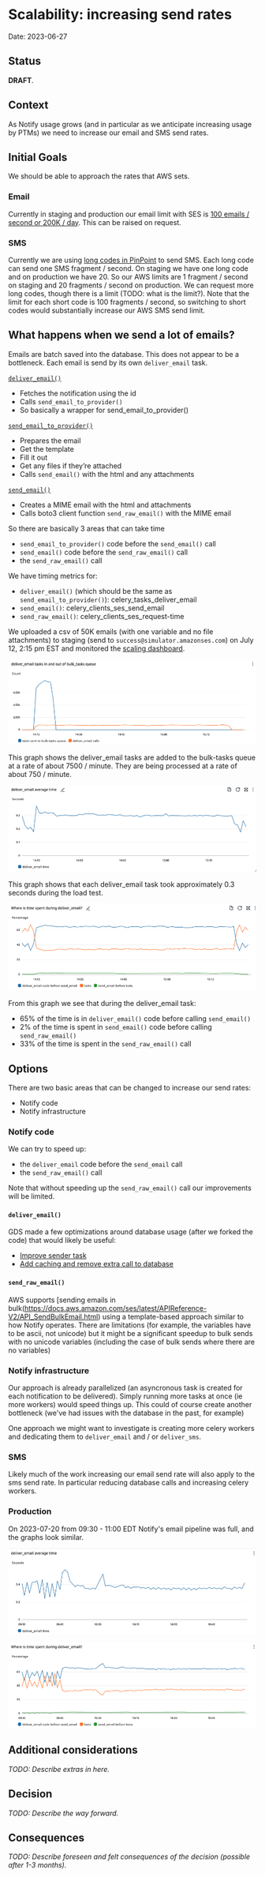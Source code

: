 # Scalability: increasing send rates

Date: 2023-06-27

## Status

**DRAFT**.

## Context

As Notify usage grows (and in particular as we anticipate increasing usage by PTMs) we need to increase our email and SMS send rates.

## Initial Goals

We should be able to approach the rates that AWS sets.

### Email

Currently in staging and production our email limit with SES is [100 emails / second or 200K / day](https://ca-central-1.console.aws.amazon.com/ses/home?region=ca-central-1#/account). This can be raised on request. 

### SMS

Currently we are using [long codes in PinPoint](https://ca-central-1.console.aws.amazon.com/pinpoint/home?region=ca-central-1#/sms-account-settings/phoneNumbers) to send SMS. Each long code can send one SMS fragment / second. On staging we have one long code and on production we have 20. So our AWS limits are 1 fragment / second on staging and 20 fragments / second on production. We can request more long codes, though there is a limit (TODO: what is the limit?). Note that the limit for each short code is 100 fragments / second, so switching to short codes would substantially increase our AWS SMS send limit.

## What happens when we send a lot of emails?

Emails are batch saved into the database. This does not appear to be a bottleneck. Each email is send by its own `deliver_email` task.

[`deliver_email()`](https://github.com/cds-snc/notification-api/blob/main/app/celery/provider_tasks.py#L63)
- Fetches the notification using the id
- Calls `send_email_to_provider()`
- So basically a wrapper for send_email_to_provider()

[`send_email_to_provider()`](https://github.com/cds-snc/notification-api/blob/main/app/delivery/send_to_providers.py#L191)
- Prepares the email
- Get the template
- Fill it out
- Get any files if they’re attached
- Calls `send_email()` with the html and any attachments

[`send_email()`](https://github.com/cds-snc/notification-api/blob/main/app/clients/email/aws_ses.py#L33)
- Creates a MIME email with the html and attachments
- Calls boto3 client function `send_raw_email()` with the MIME email

So there are basically 3 areas that can take time
- `send_email_to_provider()` code before the `send_email()` call
- `send_email()` code before the `send_raw_email()` call
- the `send_raw_email()` call

We have timing metrics for:
- `deliver_email()` (which should be the same as `send_email_to_provider()`): celery_tasks_deliver_email
- `send_email()`: celery_clients_ses_send_email
- `send_raw_email()`:  celery_clients_ses_request-time


We uploaded a csv of 50K emails (with one variable and no file attachments) to staging (send to `success@simulator.amazonses.com`) on July 12, 2:15 pm EST and monitored the [scaling dashboard](https://ca-central-1.console.aws.amazon.com/cloudwatch/home?region=ca-central-1#dashboards/dashboard/ScalingTemp?start=2023-07-12T18%3A10%3A00Z&end=2023-07-12T19%3A30%3A00Z&autoRefresh=false).


![bulk-tasks activity](./diagrams/2023-06-27.scalability.increasing.send.rates/bulk_tasks-queue.png "bulk-task queue")

This graph shows the deliver_email tasks are added to the bulk-tasks queue at a rate of about 7500 / minute. They are being processed at a rate of about 750 / minute.


![deliver_email time](./diagrams/2023-06-27.scalability.increasing.send.rates/deliver_email-average-time.png "deliver_email average time")

This graph shows that each deliver_email task took approximately 0.3 seconds during the load test.


![deliver_email time breakdown](./diagrams/2023-06-27.scalability.increasing.send.rates/deliver_email-breakdown.png "deliver_email breakdown")

From this graph we see that during the deliver_email task:
- 65% of the time is in `deliver_email()` code before calling `send_email()`
- 2% of the time is spent in `send_email()` code before calling `send_raw_email()`
- 33% of the time is spent in the `send_raw_email()` call


## Options

There are two basic areas that can be changed to increase our send rates:
- Notify code
- Notify infrastructure

### Notify code

We can try to speed up:
- the `deliver_email` code before the `send_email` call
- the `send_raw_email()` call

Note that without speeding up the `send_raw_email()` call our improvements will be limited.

#### `deliver_email()`

GDS made a few optimizations around database usage (after we forked the code) that would likely be useful:
- [Improve sender task](https://github.com/alphagov/notifications-api/pull/3134)
- [Add caching and remove extra call to database](https://github.com/alphagov/notifications-api/pull/3145)

#### `send_raw_email()`

AWS supports [sending emails in bulk(https://docs.aws.amazon.com/ses/latest/APIReference-V2/API_SendBulkEmail.html) using a template-based approach similar to how Notify operates. There are limitations (for example, the variables have to be ascii, not unicode) but it might be a significant speedup to bulk sends with no unicode variables (including the case of bulk sends where there are no variables)

### Notify infrastructure

Our approach is already parallelized (an asyncronous task is created for each notification to be delivered). Simply running more tasks at once (ie more workers) would speed things up. This could of course create another bottleneck (we've had issues with the database in the past, for example)

One approach we might want to investigate is creating more celery workers and dedicating them to `deliver_email` and / or `deliver_sms`.

### SMS

Likely much of the work increasing our email send rate will also apply to the sms send rate. In particular reducing database calls and increasing celery workers.

### Production

On 2023-07-20 from 09:30 - 11:00 EDT Notify's email pipeline was full, and the graphs look similar.

![prod deliver_email time](./diagrams/2023-06-27.scalability.increasing.send.rates/prod-deliver_email-average-time.png "deliver_email average time")

![prod deliver_email time breakdown](./diagrams/2023-06-27.scalability.increasing.send.rates/prod-deliver_email-breakdown.png "deliver_email breakdown")

## Additional considerations

_TODO: Describe extras in here._

## Decision

_TODO: Describe the way forward._

## Consequences

_TODO: Describe foreseen and felt consequences of the decision (possible after 1-3 months)._
